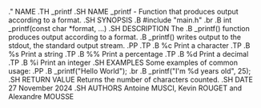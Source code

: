 ." NAME
.TH _printf
.SH NAME
_printf - Function that produces output according to a format.
.SH SYNOPSIS
.B #include "main.h"
.br
.B int _printf(const char *format, ...)
.SH DESCRIPTION
The
.B _printf()
function produces output according to a format.
.B _printf()
writes output to the stdout, the standard output stream.
.PP
.TP
.B %c
Print a character
.TP
.B %s
Print a string
.TP
.B %%
Print a percentage
.TP
.B %d
Print a decimal
.TP
.B %i
Print an integer
.SH EXAMPLES
Some examples of common usage:
.PP
.B _printf("Hello World");
.br
.B _printf("I'm %d years old", 25);
.SH RETURN VALUE
Returns the number of characters counted.
.SH DATE
27 November 2024
.SH AUTHORS
Antoine MUSCI, Kevin ROUGET and Alexandre MOUSSE
